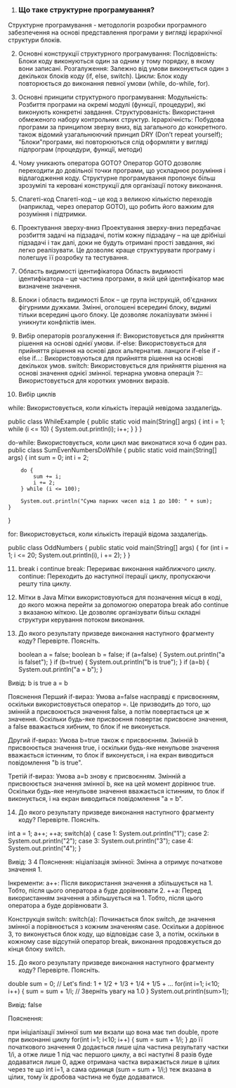 1. ### Що таке структурне програмування?
Структурне програмування - методологiя розробки програмного забезпечення на основi представлення програми у виглядi
iєрархiчної структури блокiв.

2. Основні конструкції структурного програмування:
Послідовність: Блоки коду виконуються один за одним у тому порядку, в якому вони записані.
Розгалуження: Залежно від умови виконується один з декількох блоків коду (if, else, switch).
Цикли: Блок коду повторюється до виконання певної умови (while, do-while, for).

3. Основні принципи структурного програмування:
Модульність: Розбиття програми на окремі модулі (функції, процедури), які виконують конкретні завдання.
Структурованість: Використання обмеженого набору контрольних структур.
Ієрархічність: Побудова програми за принципом зверху вниз, від загального до конкретного.
також відомий узагальнюючий принцип DRY (Don’t repeat yourself);
"Блоки"програми, якi повторюються слiд оформляти у виглядi
пiдпрограм (процедури, функцiї, методи)

4. Чому уникають оператора GOTO?
Оператор GOTO дозволяє переходити до довільної точки програми, що ускладнює розуміння і відлагодження коду. Структурне програмування пропонує більш зрозумілі та керовані конструкції для організації потоку виконання.

5. Спагеті-код
Спагеті-код – це код з великою кількістю переходів (наприклад, через оператор GOTO), що робить його важким для розуміння і підтримки. 

6. Проектування зверху-вниз
Проектування зверху-вниз передбачає розбиття задачі на підзадачі, потім кожну підзадачу – на ще дрібніші підзадачі і так далі, доки не будуть отримані прості завдання, які легко реалізувати. Це дозволяє краще структурувати програму і полегшує її розробку та тестування.

7. Область видимості ідентифікатора
Область видимості ідентифікатора – це частина програми, в якій цей ідентифікатор має визначене значення.

8. Блоки і область видимості
Блок – це група інструкцій, об'єднаних фігурними дужками. Змінні, оголошені всередині блоку, видимі тільки всередині цього блоку. Це дозволяє локалізувати змінні і уникнути конфліктів імен.

9. Вибір операторів розгалуження
if: Використовується для прийняття рішення на основі однієї умови.
if-else: Використовується для прийняття рішення на основі двох альтернатив.
ланцюги if-else if -else if...: Використовуються для прийняття рішення на основі декількох умов.
switch: Використовується для прийняття рішення на основі значення однієї змінної.
тернарна умовна операція ?:: Використовується для коротких умовних виразів.
10. Вибір циклів

while: Використовується, коли кількість ітерацій невідома заздалегідь.

public class WhileExample {
    public static void main(String[] args) {
        int i = 1;
        while (i <= 10) {
            System.out.println(i);
            i++;
        }
    }
}

do-while: Використовується, коли цикл має виконатися хоча б один раз.
public class SumEvenNumbersDoWhile {
    public static void main(String[] args) {
        int sum = 0;
        int i = 2;

        do {
            sum += i;
            i += 2;
        } while (i <= 100);

        System.out.println("Сума парних чисел від 1 до 100: " + sum);
    }
}

for: Використовується, коли кількість ітерацій відома заздалегідь.

public class OddNumbers {
    public static void main(String[] args) {
        for (int i = 1; i <= 20; System.out.println(i), i += 2);
    }
}

11. break і continue
break: Перериває виконання найближчого циклу.
continue: Переходить до наступної ітерації циклу, пропускаючи решту тіла циклу.
12. Мітки в Java
Мітки використовуються для позначення місця в коді, до якого можна перейти за допомогою оператора break або continue з вказаною міткою. Це дозволяє організувати більш складні структури керування потоком виконання.
13. До якого результату призведе виконання наступного фрагменту коду? Перевірте. Поясніть.

    boolean a = false;
    boolean b = false;
    if (a=false) {
    System.out.println("a is falset");
    }
    if (b=true) {
    System.out.println("b is true");
    }
    if (a=b) {
    System.out.println("a = b");
    }

Вивід:
b is true
a = b

Пояснення
Перший if-вираз:
Умова a=false насправді є присвоєнням, оскільки використовується оператор =. Це призводить до того, що змінній a присвоюється значення false, а потім повертається це ж значення.
Оскільки будь-яке присвоєння повертає присвоєне значення, а false вважається хибним, то блок if не виконується.

Другий if-вираз:
Умова b=true також є присвоєнням. Змінній b присвоюється значення true, і оскільки будь-яке ненульове значення вважається істинним, то блок if виконується, і на екран виводиться повідомлення "b is true".

Третій if-вираз:
Умова a=b знову є присвоєнням. Змінній a присвоюється значення змінної b, яке на цей момент дорівнює true. Оскільки будь-яке ненульове значення вважається істинним, то блок if виконується, і на екран виводиться повідомлення "a = b".

14. До якого результату призведе виконання наступного фрагменту коду? Перевірте. Поясніть.

int a = 1;
        a++;
        ++a;
        switch(a) {
            case 1: System.out.println("1");
            case 2: System.out.println("2");
            case 3: System.out.println("3");
            case 4: System.out.println("4");
        }

Вивід:
3
4
Пояснення:
ніціалізація змінної:
Змінна a отримує початкове значення 1.

Інкременти:
a++: Після використання значення a збільшується на 1. Тобто, після цього оператора a буде дорівнювати 2.
++a: Перед використанням значення a збільшується на 1. Тобто, після цього оператора a буде дорівнювати 3.

Конструкція switch:
switch(a): Починається блок switch, де значення змінної a порівнюється з кожним значенням case.
Оскільки a дорівнює 3, то виконується блок коду, що відповідає case 3, а потім, оскільки в кожному case відсутній оператор break, виконання продовжується до кінця блоку switch.

15. До якого результату призведе виконання наступного фрагменту коду? Перевірте. Поясніть.

double sum = 0;
        // Let's find: 1 + 1/2 + 1/3 + 1/4 + 1/5 + ...
        for(int i=1; i<10; i++) {
            sum = sum + 1/i; // Зверніть увагу на 1.0
        }
        System.out.println(sum>1);

Вивід: false

Пояснення:

при ініціалізації змінної sum ми вкзали що вона має тип double, проте при виконанні циклу
for(int i=1; i<10; i++) {
            sum = sum + 1/i;
        }
до її початкового значення 0 додається лише ціла частина результату частки  1/i, а отже лише 1 під час першого циклу, а всі наступні 8 разів буде додаватися лише 0, адже отримана частка виражається лише в цілих через те що int i=1, а сама одиниця (sum = sum + 1/i;) теж вказана в цілих, тому їх дробова частина не буде додаватися. 
